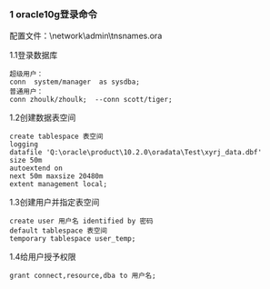 
### 1 oracle10g登录命令
 
配置文件：\network\admin\tnsnames.ora
 
1.1登录数据库

    超级用户：
	conn  system/manager  as sysdba;
	普通用户：
	conn zhoulk/zhoulk;  --conn scott/tiger;


1.2创建数据表空间

	create tablespace 表空间  
	logging  
	datafile 'Q:\oracle\product\10.2.0\oradata\Test\xyrj_data.dbf' 
	size 50m  
	autoextend on  
	next 50m maxsize 20480m  
	extent management local;  
 
1.3创建用户并指定表空间

	create user 用户名 identified by 密码  
	default tablespace 表空间  
	temporary tablespace user_temp;

1.4给用户授予权限

	grant connect,resource,dba to 用户名;

